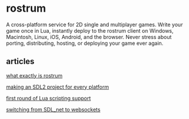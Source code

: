 rostrum
===

A cross-platform service for 2D single and multiplayer games. Write your game once in Lua, instantly deploy to the rostrum client on Windows, Macintosh, Linux, iOS, Android, and the browser. Never stress about porting, distributing, hosting, or deploying your game ever again.

articles
---

[what exactly is rostrum](idea.md)

[making an SDL2 project for every platform](sdl2.md)

[first round of Lua scripting support](lua.md)

[switching from SDL_net to websockets](websockets.md)
